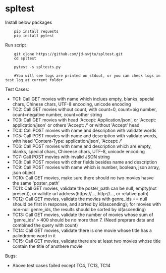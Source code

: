 # spltest
Install below packages
```
    pip install requests
    pip install pytest
```

Run script
```
    git clone https://github.com/jd-swjtu/spltest.git
    cd spltest
    
    pytest -s spltests.py

    #You will see logs are printed on stdout, or you can check logs in test.log at current folder
```


Test Cases:
* TC1: Call GET movies with name which inclues empty, blanks, special chars, Chinese chars, UTF-8 encoding, unicode encoding
* TC2: Call GET movies without count, with count=0, count=big number, count=negative number, count=other string
* TC3: Call GET movies with head 'Accept: Application/json', or 'Accept: application/json' or others 'Accept: */*' or without 'Accept' head
* TC4: Call POST movies with name and description with validate words
* TC5: Call POST movies with name and description with validate words, with head 'Content-Type: application/json', 'Accept: */*'
* TC6: Call POST movies with name and description which are empty, blanks, special chars, Chineese chars, UTF-8, unicode encoding
* TC7: Call POST movies with invalid JSON string
* TC8: Call POST movies with other fields besides name and description
* TC9: Call POST movies with name which is number, boolean, json array, json object
* TC10: Call GET movies, make sure there should no two movies hasve the same 'poster_path'
* TC11: Call GET movies, validate the poster_path can be null, empty(not present), or validte url address(https://..., http://..., or relative path)
* TC12: Call GET movies, validate the movies with genre_ids == null should be first in response, and sorted by id(ascending); for movies with non-null genre_ids, the results should be sorted by id(ascending)
* TC13: Call GET movies, validate the number of movies whose sum of 'genre_ids' > 400 should be no more than 7. (Need preprare data and combined the query with count)
* TC14: Call GET movies, validate there is one movie whose title has a palindrome word in it
* TC15: Call GET movies, validate there are at least two movies whose title contain the title of anothere movie

Bugs:
* Above test cases failed except TC4, TC13, TC14
